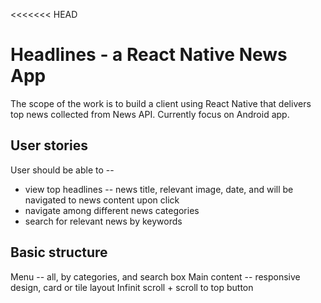 <<<<<<< HEAD
# Headlines - a React Native News App
The scope of the work is to build a client using React Native that delivers top news collected from News API. 
Currently focus on Android app. 

## User stories
User should be able to --
* view top headlines -- news title, relevant image, date, and will be navigated to news content upon click
* navigate among different news categories
* search for relevant news by keywords

## Basic structure
Menu -- all, by categories, and search box
Main content -- responsive design, card or tile layout
Infinit scroll + scroll to top button

